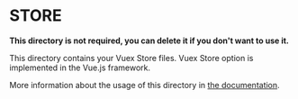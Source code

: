 # STORE

**This directory is not required, you can delete it if you don't want to use it.**

This directory contains your Vuex Store files.
Vuex Store option is implemented in the Vue.js framework.

More information about the usage of this directory in [the documentation](https://vuex.vuejs.org/).

